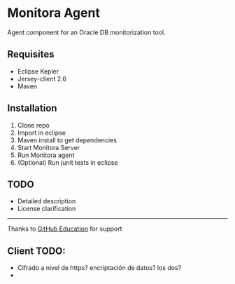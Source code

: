 Monitora Agent
=========================

Agent component for an Oracle DB monitorization tool.

Requisites
----------
*  Eclipse Kepler
*  Jersey-client 2.6
*  Maven


Installation
------------
1.  Clone repo
2.  Import in eclipse
3.  Maven install to get dependencies
4.  Start Monitora Server
5.  Run Monitora agent
6.  (Optional) Run junit tests in eclipse


TODO
--------
  *  Detailed description
  *  License clarification



---
Thanks to [GitHub Education](https://education.github.com) for support

Client TODO:
------------
*  Cifrado a nivel de https? encriptación de datos? los dos?
*  
